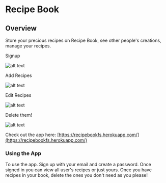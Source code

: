# Recipe Book 

## Overview

Store your precious recipes on Recipe Book, see other people's creations, manage
your recipes.

Signup

![alt text](https://media.giphy.com/media/3oKIPmwy5zzW7dvV8Q/giphy.gif "Recipe Book") 

Add Recipes

![alt text](https://media.giphy.com/media/3ohzdMbS71rMdN2n7i/giphy.gif "Recipe Book") 

Edit Recipes

![alt text](https://media.giphy.com/media/3og0IAIsFItRbkeqL6/giphy.gif "Recipe Book") 

Delete them!

![alt text](https://media.giphy.com/media/3og0IEVmxoaw6MT2Le/giphy.gif "Recipe Book")

Check out the app here: 
[https://recipebookfs.herokuapp.com/](https://recipebookfs.herokuapp.com/)

### Using the App

To use the app. Sign up with your email and create a password. Once signed in
you can view all user's recipes or just yours. Once you have recipes in your
book, delete the ones you don't need as you please!
